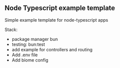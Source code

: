 ## Node Typescript example template

Simple example template for node-typescript apps

Stack:

-   package manager bun
-   testing: bun:test
-   add example for controllers and routing
-   Add .env file
-   Add biome config
